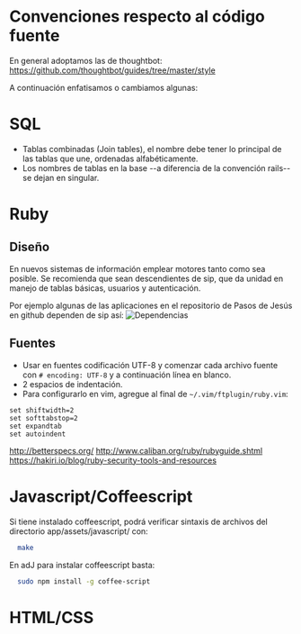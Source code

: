 # Convenciones respecto al código fuente


En general adoptamos las de thoughtbot:
https://github.com/thoughtbot/guides/tree/master/style

A continuación enfatisamos o cambiamos algunas:


# SQL

* Tablas combinadas (Join tables), el nombre debe tener lo principal de las tablas que une, ordenadas alfabéticamente.
* Los nombres de tablas en la base --a diferencia de la convención rails-- se
dejan en singular.

# Ruby

## Diseño

En nuevos sistemas de información emplear motores tanto como sea posible.   Se recomienda que sean descendientes de sip, que da unidad en manejo de tablas básicas, usuarios y autenticación.

Por ejemplo algunas de las aplicaciones en el repositorio de Pasos de Jesús en github dependen de sip así:
![Dependencias](https://github.com/pasosdeJesus/sip/raw/master/doc/inclusiones.png)

## Fuentes

* Usar en fuentes codificación UTF-8 y comenzar cada archivo fuente con ```# encoding: UTF-8``` y a continuación línea en blanco.
* 2 espacios de indentación.
* Para configurarlo en vim, agregue al final de ```~/.vim/ftplugin/ruby.vim```:
``` vim
set shiftwidth=2
set softtabstop=2
set expandtab
set autoindent
```

http://betterspecs.org/
http://www.caliban.org/ruby/rubyguide.shtml
https://hakiri.io/blog/ruby-security-tools-and-resources


# Javascript/Coffeescript

Si tiene instalado coffeescript, podrá verificar sintaxis de archivos del
directorio app/assets/javascript/ con:
```sh
  make
```

En adJ para instalar coffeescript basta:
```sh
  sudo npm install -g coffee-script
```


# HTML/CSS

